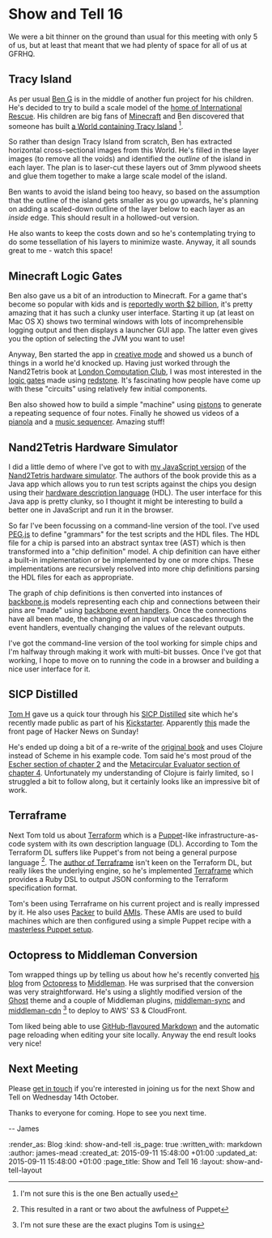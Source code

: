 Show and Tell 16
================

We were a bit thinner on the ground than usual for this meeting with only 5 of us, but at least that meant that we had plenty of space for all of us at GFRHQ.

## Tracy Island

As per usual [Ben G][] is in the middle of another fun project for his children. He's decided to try to build a scale model of the [home of International Rescue][tracy-island]. His children are big fans of [Minecraft][] and Ben discovered that someone has built [a World containing Tracy Island][minecraft-tracy-island] [^1].

So rather than design Tracy Island from scratch, Ben has extracted horizontal cross-sectional images from this World. He's filled in these layer images (to remove all the voids) and identified the *outline* of the island in each layer. The plan is to laser-cut these layers out of 3mm plywood sheets and glue them together to make a large scale model of the island.

Ben wants to avoid the island being too heavy, so based on the assumption that the outline of the island gets smaller as you go upwards, he's planning on adding a scaled-down outline of the layer below to each layer as an *inside* edge. This should result in a hollowed-out version.

He also wants to keep the costs down and so he's contemplating trying to do some tessellation of his layers to minimize waste. Anyway, it all sounds great to me - watch this space!

## Minecraft Logic Gates

Ben also gave us a bit of an introduction to Minecraft. For a game that's become so popular with kids and is [reportedly worth $2 billion][microsoft-buying-minecraft], it's pretty amazing that it has such a clunky user interface. Starting it up (at least on Mac OS X) shows two terminal windows with lots of incomprehensible logging output and then displays a launcher GUI app. The latter even gives you the option of selecting the JVM you want to use!

Anyway, Ben started the app in [creative mode][minecraft-creative-mode] and showed us a bunch of things in a world he'd knocked up. Having just worked through the Nand2Tetris book at [London Computation Club][london-computation-club], I was most interested in the [logic gates][minecraft-logic-gates] made using [redstone][minecraft-redstone]. It's fascinating how people have come up with these "circuits" using relatively few initial components.

Ben also showed how to build a simple "machine" using [pistons][minecraft-piston] to generate a repeating sequence of four notes. Finally he showed us videos of a [pianola][minecraft-pianola] and a [music sequencer][minecraft-music-sequencer]. Amazing stuff!

## Nand2Tetris Hardware Simulator

I did a little demo of where I've got to with [my JavaScript version][nand2tetris-js] of the [Nand2Tetris hardware simulator][nand2tetris-hardware-simulator]. The authors of the book provide this as a Java app which allows you to run test scripts against the chips you design using their [hardware description language][hardware-description-language] (HDL). The user interface for this Java app is pretty clunky, so I thought it might be interesting to build a better one in JavaScript and run it in the browser.

So far I've been focussing on a command-line version of the tool. I've used [PEG.js][peg-js] to define "grammars" for the test scripts and the HDL files. The HDL file for a chip is parsed into an abstract syntax tree (AST) which is then transformed into a "chip definition" model. A chip definition can have either a built-in implementation or be implemented by one or more chips. These implementations are recursively resolved into more chip definitions parsing the HDL files for each as appropriate.

The graph of chip definitions is then converted into instances of [backbone.js][backbone-js] models representing each chip and connections between their pins are "made" using [backbone event handlers][]. Once the connections have all been made, the changing of an input value cascades through the event handlers, eventually changing the values of the relevant outputs.

I've got the command-line version of the tool working for simple chips and I'm halfway through making it work with multi-bit busses. Once I've got that working, I hope to move on to running the code in a browser and building a nice user interface for it.

## SICP Distilled

[Tom H][tom-h] gave us a quick tour through his [SICP Distilled][sicp-distilled] site which he's recently made public as part of his [Kickstarter][sicp-distilled-kickstarter]. Apparently [this][sicp-distilled-on-hacker-news] made the front page of Hacker News on Sunday!

He's ended up doing a bit of a re-write of the [original book][sicp-book] and uses Clojure instead of Scheme in his example code. Tom said he's most proud of the [Escher section of chapter 2][sicp-distilled-escher] and the [Metacircular Evaluator section of chapter 4][sicp-distilled-evaluator]. Unfortunately my understanding of Clojure is fairly limited, so I struggled a bit to follow along, but it certainly looks like an impressive bit of work.

## Terraframe

Next Tom told us about [Terraform][] which is a [Puppet][]-like infrastructure-as-code system with its own description language (DL). According to Tom the Terraform DL suffers like Puppet's from not being a general purpose language [^2]. The [author of Terraframe][terraframe-author] isn't keen on the Terraform DL, but really likes the underlying engine, so he's implemented [Terraframe][] which provides a Ruby DSL to output JSON conforming to the Terraform specification format.

Tom's been using Terraframe on his current project and is really impressed by it. He also uses [Packer][] to build [AMIs][]. These AMIs are used to build machines which are then configured using a simple Puppet recipe with a [masterless Puppet setup][masterless-puppet].

## Octopress to Middleman Conversion

Tom wrapped things up by telling us about how he's recently converted [his blog][tom-h] from [Octopress][] to [Middleman][]. He was surprised that the conversion was very straightforward. He's using a slightly modified version of the [Ghost][] theme and a couple of Middleman plugins, [middleman-sync][] and [middleman-cdn][] [^3] to deploy to AWS' S3 & CloudFront.

Tom liked being able to use [GitHub-flavoured Markdown][github-flavoured-markdown] and the automatic page reloading when editing your site locally. Anyway the end result looks very nice!

## Next Meeting

Please [get in touch][contact] if you're interested in joining us for the next Show and Tell on Wednesday 14th October.

Thanks to everyone for coming. Hope to see you next time.

-- James

[Ben G]: https://twitter.com/beng
[tracy-island]: https://en.wikipedia.org/wiki/Tracy_Island
[Minecraft]: https://en.wikipedia.org/wiki/Minecraft
[minecraft-tracy-island]: http://www.planetminecraft.com/project/thunderbirds-tracy-island/
[microsoft-buying-minecraft]: http://arstechnica.com/gaming/2014/09/report-microsoft-to-buy-minecraft-developer-mojang-for-2-billion/
[minecraft-creative-mode]: http://minecraft.gamepedia.com/Creative
[minecraft-logic-gates]: http://minecraft.gamepedia.com/Tutorials/Basic_logic_gates
[minecraft-redstone]: http://minecraft.gamepedia.com/Redstone
[london-computation-club]: http://london.computation.club
[minecraft-piston]: http://minecraft.gamepedia.com/Piston
[minecraft-pianola]: https://www.youtube.com/watch?v=qt1fOED0vC8
[minecraft-music-sequencer]: https://www.youtube.com/watch?v=bWkgiTvMZKQ
[nand2tetris-js]: https://github.com/floehopper/nand2tetris.js/tree/master
[nand2tetris-hardware-simulator]: http://www.nand2tetris.org/software.php
[hardware-description-language]: https://en.wikipedia.org/wiki/Hardware_description_language
[peg-js]: http://pegjs.org/
[backbone-js]: http://backbonejs.org/
[tom-h]: http://www.thattommyhall.com/
[sicp-distilled]: http://www.sicpdistilled.com/
[sicp-distilled-on-hacker-news]: https://news.ycombinator.com/item?id=10178544
[sicp-distilled-kickstarter]: https://www.kickstarter.com/projects/1751759988/sicp-distilled
[sicp-distilled-escher]: http://www.sicpdistilled.com/section/2-escher/
[sicp-distilled-evaluator]: http://www.sicpdistilled.com/section/4.1/
[Terraform]: https://www.terraform.io/
[Terraframe]: https://github.com/eropple/terraframe
[Puppet]: https://puppetlabs.com/
[terraframe-author]: http://edcanhack.com/
[Packer]: https://www.packer.io/
[AMIs]: http://docs.aws.amazon.com/AWSEC2/latest/UserGuide/AMIs.html
[masterless-puppet]: https://www.digitalocean.com/community/tutorials/how-to-set-up-a-masterless-puppet-environment-on-ubuntu-14-04
[Octopress]: http://octopress.org/
[Middleman]: https://middlemanapp.com/
[Ghost]: https://ghost.org/
[middleman-sync]: https://github.com/middleman-contrib/middleman-sync
[middleman-cdn]: https://github.com/leighmcculloch/middleman-cdn
[github-flavoured-markdown]: https://help.github.com/articles/github-flavored-markdown/
[backbone event handlers]: http://backbonejs.org/#Events
[sicp-book]: https://mitpress.mit.edu/sicp/full-text/book/book.html
[contact]: /contact

[^1]: I'm not sure this is the one Ben actually used
[^2]: This resulted in a rant or two about the awfulness of Puppet
[^3]: I'm not sure these are the exact plugins Tom is using

:render_as: Blog
:kind: show-and-tell
:is_page: true
:written_with: markdown
:author: james-mead
:created_at: 2015-09-11 15:48:00 +01:00
:updated_at: 2015-09-11 15:48:00 +01:00
:page_title: Show and Tell 16
:layout: show-and-tell-layout
